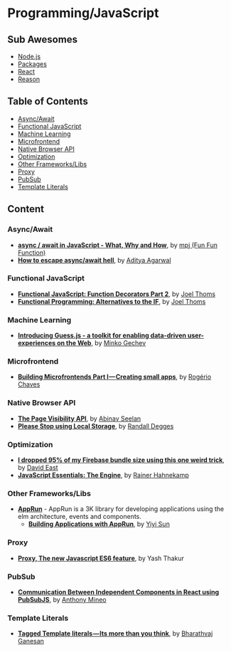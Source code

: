 # Programming/JavaScript

## Sub Awesomes

* [Node.js](Node.md)
* [Packages](Packages.md)
* [React](React.md)
* [Reason](Reason.md)

## Table of Contents

* [Async/Await](#asyncawait)
* [Functional JavaScript](#functional-javascript)
* [Machine Learning](#machine-learning)
* [Microfrontend](#microfrontend)
* [Native Browser API](#native-browser-api)
* [Optimization](#optimization)
* [Other Frameworks/Libs](#other-frameworkslibs)
* [Proxy](#proxy)
* [PubSub](#pubsub)
* [Template Literals](#template-literals)

## Content

### Async/Await

* **[async / await in JavaScript - What, Why and How](https://youtu.be/568g8hxJJp4)**, by [mpj (Fun Fun Function)](https://www.youtube.com/channel/UCO1cgjhGzsSYb1rsB4bFe4Q)
* **[How to escape async/await hell](https://www.codementor.io/adityaagarwal/how-to-escape-async-await-hell-ix0jkaeh2)**, by [Aditya Agarwal](https://www.codementor.io/adityaagarwal)

### Functional JavaScript

* **[Functional JavaScript: Function Decorators Part 2](https://hackernoon.com/function-decorators-part-2-javascript-fadd24e57f83)**, by [Joel Thoms](https://hackernoon.com/@joelthoms)
* **[Functional Programming: Alternatives to the IF](https://hackernoon.com/functional-programming-alternatives-to-the-if-functional-javascript-8804905db43e)**, by [Joel Thoms](https://hackernoon.com/@joelthoms)

### Machine Learning

* **[Introducing Guess.js - a toolkit for enabling data-driven user-experiences on the Web](http://blog.mgechev.com/2018/05/09/introducing-guess-js-data-driven-user-experiences-web/)**, by [Minko Gechev](http://blog.mgechev.com/)

### Microfrontend

* **[Building Microfrontends Part I — Creating small apps](https://medium.com/@_rchaves_/building-microfrontends-part-i-creating-small-apps-710d709b48b7)**, by [Rogério Chaves](https://medium.com/@_rchaves_)

### Native Browser API

* **[The Page Visibility API](https://blog.campvanilla.com/the-page-visibility-api-24532b2f5ea2)**, by [Abinav Seelan](https://blog.campvanilla.com/@abinavseelan)
* **[Please Stop using Local Storage](https://dev.to/rdegges/please-stop-using-local-storage-1i04)**, by [Randall Degges](https://dev.to/rdegges)

### Optimization

* **[I dropped 95% of my Firebase bundle size using this one weird trick](https://davidea.st/articles/firebase-bundle-size)**, by [David East](https://davidea.st/)
* **[JavaScript Essentials: The Engine](https://www.rainerhahnekamp.com/en/javascript-essentials-the-engine/)**, by [Rainer Hahnekamp](https://www.rainerhahnekamp.com/)

### Other Frameworks/Libs

* **[AppRun](https://github.com/yysun/apprun)** - AppRun is a 3K library for developing applications using the elm architecture, events and components.
  * **[Building Applications with AppRun](https://medium.com/@yiyisun/building-applications-with-apprun-d103cd461bae)**, by [Yiyi Sun](https://medium.com/@yiyisun)

### Proxy

* **[Proxy, The new Javascript ES6 feature](https://www.atyantik.com/proxy-javascript-es6-feature/)**, by Yash Thakur

### PubSub

* **[Communication Between Independent Components in React using PubSubJS](https://anthonymineo.com/communication-between-independent-components-in-react-using-pubsubjs/)**, by [Anthony Mineo](https://anthonymineo.com/author/anthony/)

### Template Literals

* **[Tagged Template literals — Its more than you think](https://codeburst.io/javascript-es6-tagged-template-literals-a45c26e54761)**, by [Bharathvaj Ganesan](https://codeburst.io/@bharath95)

